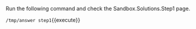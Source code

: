 
Run the following command and check the Sandbox.Solutions.Step1 page.

`/tmp/answer step1`{{execute}}